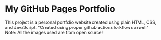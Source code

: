 # My GitHub Pages Portfolio

This project is a personal portfolio website created using plain HTML, CSS, and JavaScript. "Created using proper github actions forkflows aswell"
Note: All the images used are from open source!